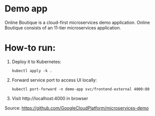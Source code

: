 # Demo app
Online Boutique is a cloud-first microservices demo application. Online Boutique consists of an 11-tier microservices application.

# How-to run:
1. Deploy it to Kubernetes:
    ```shell
    kubectl apply -k .
    ```
2. Forward service port to access UI locally:
    ```shell
    kubectl port-forward -n demo-app svc/frontend-external 4000:80
    ```
3. Visit http://localhost:4000 in browser

Source: https://github.com/GoogleCloudPlatform/microservices-demo